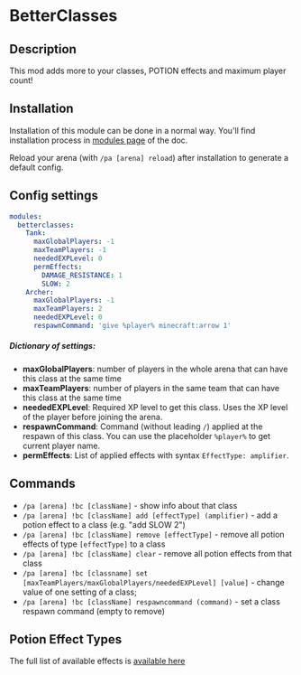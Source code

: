 # BetterClasses

## Description

This mod adds more to your classes, POTION effects and maximum player count!

## Installation

Installation of this module can be done in a normal way. You'll find installation process in [modules page](../modules.md#installing-modules) of the doc.

Reload your arena (with `/pa [arena] reload`) after installation to generate a default config.

## Config settings

```yaml
modules:
  betterclasses:
    Tank:
      maxGlobalPlayers: -1
      maxTeamPlayers: -1
      neededEXPLevel: 0
      permEffects:
        DAMAGE_RESISTANCE: 1
        SLOW: 2
    Archer:
      maxGlobalPlayers: -1
      maxTeamPlayers: 2
      neededEXPLevel: 0
      respawnCommand: 'give %player% minecraft:arrow 1'
```

##### Dictionary of settings:
- **maxGlobalPlayers**: number of players in the whole arena that can have this class at the same time
- **maxTeamPlayers**: number of players in the same team that can have this class at the same time
- **neededEXPLevel**: Required XP level to get this class. Uses the XP level of the player before joining the arena.
- **respawnCommand**: Command (without leading `/`) applied at the respawn of this class. You can use the placeholder `%player%` to get current 
player name.
- **permEffects**: List of applied effects with syntax `EffectType: amplifier`. 

## Commands

- `/pa [arena] !bc [className]` \- show info about that class
- `/pa [arena] !bc [className] add [effectType] (amplifier)` \- add a potion effect to a class (e.g. "add SLOW 2")
- `/pa [arena] !bc [className] remove [effectType]` \- remove all potion effects of type `[effectType]` to a class
- `/pa [arena] !bc [className] clear` \- remove all potion effects from that class
- `/pa [arena] !bc [classname] set [maxTeamPlayers/maxGlobalPlayers/neededEXPLevel] [value]` \- change value of one setting of a class;
- `/pa [arena] !bc [className] respawncommand (command)` \- set a class respawn command (empty to remove)

## Potion Effect Types

The full list of available effects is [available here](https://hub.spigotmc.org/javadocs/bukkit/org/bukkit/potion/PotionEffectType.html)